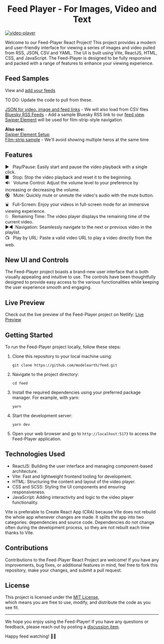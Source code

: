 <h1 align='center'>Feed Player - For Images, Video and Text</h1>

[![video-player](https://github.com/sahilatahar/Video-Player/assets/100127570/8315e5d3-9b16-4b37-a50c-141a96f2e72e)](https://video-player-sahilatahar.netlify.app/)

Welcome to our Feed-Player React Project! This project provides a modern and user-friendly interface for viewing a series of images and video pulled from RSS, JSON, CSV and YAML. The UI is built using Vite, ReactJS, HTML, CSS, and JavaScript. The Feed-Player is designed to be fully responsive and packed with a range of features to enhance your viewing experience.

## Feed Samples

View and [add your feeds](view)

TO DO: Update the code to pull from these.

[JSON for video, image and feed links](src/Data/data.js) - We will also load from CSV files
[Bluesky RSS Feeds](https://bsky.app/profile/todex.bsky.social/post/3kj2xcufu5q2q) - Add a sample Bluesky RSS link to our [feed view](view).
[Swiper Element](https://swiperjs.com/element) will be used for film-strip-style navigation.

**Also see:**  
[Swiper Element Setup](https://www.freecodecamp.org/news/how-to-set-up-swiper-element-in-a-react-application/)  
[Film-strip sample](https://www.sliderrevolution.com/templates/wordpress-media-gallery) - We'll avoid showing multiple heros at the same time  



## Features

&#9658; &nbsp; Play/Pause: Easily start and pause the video playback with a single click.  
&#9632; &nbsp; Stop: Stop the video playback and reset it to the beginning.  
🔊 &nbsp; Volume Control: Adjust the volume level to your preference by increasing or decreasing the volume.  
🔇 &nbsp; Mute: Quickly mute or unmute the video's audio with the mute button.  
&#9970; &nbsp; Full-Screen: Enjoy your videos in full-screen mode for an immersive viewing experience.  
&#9202; &nbsp; Remaining Time: The video player displays the remaining time of the current video.  
&#9654;&#9664; &nbsp;Navigation: Seamlessly navigate to the next or previous video in the playlist.  
&#128250; &nbsp; Play by URL: Paste a valid video URL to play a video directly from the web.

## New UI and Controls

The Feed-Player project boasts a brand-new user interface that is both visually appealing and intuitive to use. The controls have been thoughtfully designed to provide easy access to the various functionalities while keeping the user experience smooth and engaging.

## Live Preview

Check out the live preview of the Feed-Player project on Netlify: [Live Preview](https://video-player-sahilatahar.netlify.app/)

## Getting Started

To run the Feed-Player project locally, follow these steps:

1. Clone this repository to your local machine using:

   ```
   git clone https://github.com/modelearth/feed.git
   ```

2. Navigate to the project directory:

   ```
   cd feed
   ```

3. Install the required dependencies using your preferred package manager. For example, with yarn:

   ```
   yarn
   ```

4. Start the development server:

   ```
   yarn dev
   ```

5. Open your web browser and go to `http://localhost:5173` to access the Feed-Player application.

## Technologies Used

- ReactJS: Building the user interface and managing component-based architecture.
- Vite: Fast and lightweight frontend tooling for development.
- HTML: Structuring the content and layout of the video player.
- CSS and SCSS: Styling the UI components and ensuring responsiveness.
- JavaScript: Adding interactivity and logic to the video player functionality.

Vite is preferable to Create React App (CRA) because Vite does not rebuild the whole app whenever changes are made. It splits the app into two categories: dependencies and source code. Dependencies do not change often during the development process, so they are not rebuilt each time thanks to Vite.

## Contributions

Contributions to the Feed-Player React Project are welcome! If you have any improvements, bug fixes, or additional features in mind, feel free to fork this repository, make your changes, and submit a pull request.

## License

This project is licensed under the [MIT License](https://github.com/ModelEarth/feed/blob/main/LICENSE),  
which means you are free to use, modify, and distribute the code as you see fit.

---

We hope you enjoy using the Feed-Player!
If you have any questions or feedback, please reach out by posting a [discussion item](https://github.com/orgs/ModelEarthTeam/discussions).

Happy feed watching! 🎥🍿
